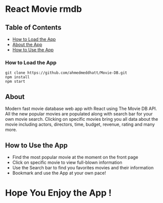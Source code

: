 # React Movie rmdb


## Table of Contents

* [How to Load the App](#howtoloadtheapp)
* [About the App](#about)
* [How to Use the App](#how-to-use-the-app)

### How to Load the App
```
git clone https://github.com/ahmedmeddhatt/Movie-DB.git
npm install
npm start
```
## About
Modern fast movie database web app with React using The Movie DB API. All the new popular movies are populated along with search bar for your own movie search. Clicking on specific movies bring you all data about the movie including actors, directors, time, budget, revenue, rating and many more.

## How to Use the App

- Find the most popular movie at the moment on the front page
- Click on specific movie to view full-blown information
- Use the Search bar to find you favorites movies and their information
- Bookmark and use the App at your own pace!

# Hope You Enjoy the App !


